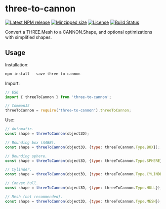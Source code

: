 # three-to-cannon

[![Latest NPM release](https://img.shields.io/npm/v/three-to-cannon.svg)](https://www.npmjs.com/package/three-to-cannon)
[![Minzipped size](https://badgen.net/bundlephobia/minzip/three-to-cannon)](https://bundlephobia.com/result?p=three-to-cannon)
[![License](https://img.shields.io/badge/license-MIT-007ec6.svg)](https://github.com/donmccurdy/three-to-cannon/blob/master/LICENSE)
[![Build Status](https://github.com/donmccurdy/three-to-cannon/workflows/build/badge.svg?branch=master&event=push)](https://github.com/donmccurdy/three-to-cannon/actions?query=workflow%3Abuild)

Convert a THREE.Mesh to a CANNON.Shape, and optional optimizations with simplified shapes.

## Usage

Installation:

```js
npm install --save three-to-cannon
```

Import:

```js
// ES6
import { threeToCannon } from 'three-to-cannon';

// CommonJS
threeToCannon = require('three-to-cannon').threeToCannon;
```

Use:

```js
// Automatic.
const shape = threeToCannon(object3D);

// Bounding box (AABB).
const shape = threeToCannon(object3D, {type: threeToCannon.Type.BOX});

// Bounding sphere.
const shape = threeToCannon(object3D, {type: threeToCannon.Type.SPHERE});

// Cylinder.
const shape = threeToCannon(object3D, {type: threeToCannon.Type.CYLINDER});

// Convex hull.
const shape = threeToCannon(object3D, {type: threeToCannon.Type.HULL});

// Mesh (not recommended).
const shape = threeToCannon(object3D, {type: threeToCannon.Type.MESH});
```
